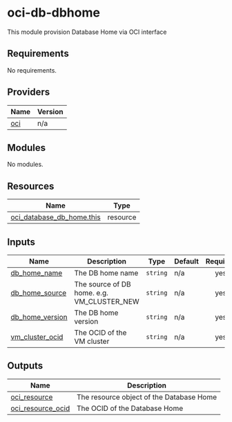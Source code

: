 # oci-db-dbhome
This module provision Database Home via OCI interface

<!-- BEGIN_TF_DOCS -->
## Requirements

No requirements.

## Providers

| Name | Version |
|------|---------|
| <a name="provider_oci"></a> [oci](#provider\_oci) | n/a |

## Modules

No modules.

## Resources

| Name | Type |
|------|------|
| [oci_database_db_home.this](https://registry.terraform.io/providers/oracle/oci/latest/docs/resources/database_db_home) | resource |

## Inputs

| Name | Description | Type | Default | Required |
|------|-------------|------|---------|:--------:|
| <a name="input_db_home_name"></a> [db\_home\_name](#input\_db\_home\_name) | The DB home name | `string` | n/a | yes |
| <a name="input_db_home_source"></a> [db\_home\_source](#input\_db\_home\_source) | The source of DB home. e.g. VM\_CLUSTER\_NEW | `string` | n/a | yes |
| <a name="input_db_home_version"></a> [db\_home\_version](#input\_db\_home\_version) | The DB home version | `string` | n/a | yes |
| <a name="input_vm_cluster_ocid"></a> [vm\_cluster\_ocid](#input\_vm\_cluster\_ocid) | The OCID of the VM cluster | `string` | n/a | yes |

## Outputs

| Name | Description |
|------|-------------|
| <a name="output_oci_resource"></a> [oci\_resource](#output\_oci\_resource) | The resource object of the Database Home |
| <a name="output_oci_resource_ocid"></a> [oci\_resource\_ocid](#output\_oci\_resource\_ocid) | The OCID of the Database Home |
<!-- END_TF_DOCS -->